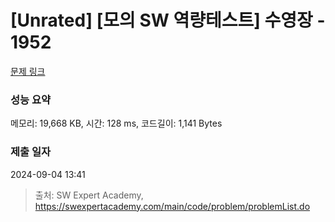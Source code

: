 # [Unrated] [모의 SW 역량테스트] 수영장 - 1952 

[문제 링크](https://swexpertacademy.com/main/code/problem/problemDetail.do?contestProbId=AV5PpFQaAQMDFAUq) 

### 성능 요약

메모리: 19,668 KB, 시간: 128 ms, 코드길이: 1,141 Bytes

### 제출 일자

2024-09-04 13:41



> 출처: SW Expert Academy, https://swexpertacademy.com/main/code/problem/problemList.do
